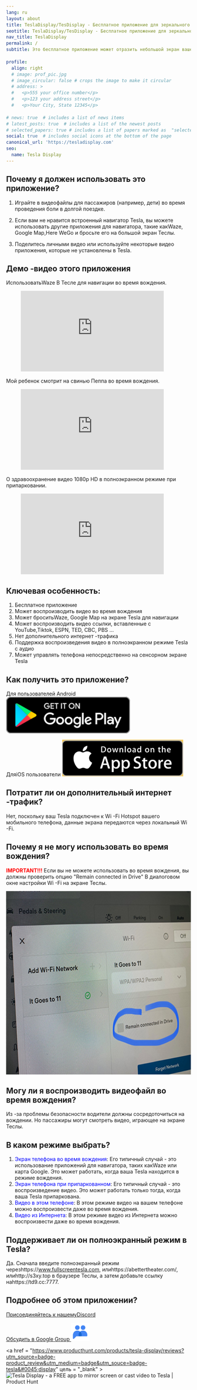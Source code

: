 ```yaml
---
lang: ru
layout: about
title: TeslaDisplay/TesDisplay - Бесплатное приложение для зеркального экрана или создать видео в Tesla
seotitle: TeslaDisplay/TesDisplay - Бесплатное приложение для зеркального экрана или создать видео в Tesla
nav_title: TeslaDisplay
permalink: /
subtitle: Это бесплатное приложение может отразить небольшой экран вашего мобильного телефона на большой экран вашей Tesla во время вождения.

profile:
  align: right
  # image: prof_pic.jpg
  # image_circular: false # crops the image to make it circular
  # address: >
  #   <p>555 your office number</p>
  #   <p>123 your address street</p>
  #   <p>Your City, State 12345</p>

# news: true  # includes a list of news items
# latest_posts: true  # includes a list of the newest posts
# selected_papers: true # includes a list of papers marked as  "selected={true}" 
social: true  # includes social icons at the bottom of the page
canonical_url: 'https://tesladisplay.com'
seo:
  name: Tesla Display
---
```


## Почему я должен использовать это приложение?

1. Играйте в видеофайлы для пассажиров (например, дети) во время проведения боли в долгой поездке.

2. Если вам не нравится встроенный навигатор Tesla, вы можете использовать другие приложения для навигатора, такие какWaze, Google Map,Here WeGo и бросьте его на большой экран Теслы.

3. Поделитесь личными видео или используйте некоторые видео приложения, которые не установлены в Tesla.

## Демо -видео этого приложения
ИспользоватьWaze В Тесле для навигации во время вождения.
<!-- blank line -->
<figure class= "video-container" >
  <iframe width= "390"  height= "220"  src= "https://www.youtube.com/embed/35bMECpF9bQ"  frameborder= "0"  allowfullscreen= "true" > </iframe>
</figure>
<!-- blank line -->

Мой ребенок смотрит на свинью Пеппа во время вождения.
<!-- blank line -->
<figure class= "video-container" >
  <iframe width= "390"  height= "220"  src= "https://www.youtube.com/embed/Hb4D_IvOjMc"  frameborder= "0"  allowfullscreen= "true" > </iframe>
</figure>
<!-- blank line -->

О здравоохранение видео 1080p HD в полноэкранном режиме при припарковании.
<!-- blank line -->
<figure class= "video-container" >
  <iframe width= "390"  height= "220"  src= "https://www.youtube.com/embed/PkbfoLHjrvE"  frameborder= "0"  allowfullscreen= "true" > </iframe>
</figure>
<!-- blank line -->

## Ключевая особенность:
1. Бесплатное приложение
2. Может воспроизводить видео во время вождения
3. Может броситьWaze, Google Map на экране Tesla для навигации
4. Может воспроизводить видео ссылки, вставленные с YouTube,Tiktok, ESPN, TED, CBC, PBS ...
5. Нет дополнительного интернет -трафика
6. Поддержка воспроизведения видео в полноэкранном режиме Tesla с аудио
7. Может управлять телефона непосредственно на сенсорном экране Tesla

## Как получить это приложение?
Для пользователей Android
<a id = "googleplay"  href = "https://play.google.com/store/apps/details?id=io.github.blackpill.tesladisplay&referrer=utm_source%3Dgithub%26utm_medium%3Dorganic" >
  <img src= "/assets/img/google-play-badge.svg"  alt= "Get Tesla Display from Google Play"  height= "100px" >
</a>

ДляiOS пользователи
<a id = "appstore"  href = "https://apps.apple.com/app/tesdisplay-screen-mirror/id6469987744" >
  <img src= "/assets/img/app-store-badge.png"  alt= "Get TesDisplay from AppStore"  height= "100px" />
</a>

## Потратит ли он дополнительный интернет -трафик?
Нет, поскольку ваш Tesla подключен к Wi -Fi Hotspot вашего мобильного телефона, данные экрана передаются через локальный Wi -Fi.

## Почему я не могу использовать во время вождения?
<p>
<span style= "color: red" ><b>IMPORTANT!!!</b></span>
Если вы не можете использовать во время вождения, вы должны проверить опцию "Remain connected in Drive"  В диалоговом окне настройки Wi -Fi на экране Теслы.
</p>
<img src= "/assets/img/wifi-connected.jpg"  alt= "Remain connected in Drive setting"  height= "500px" >

## Могу ли я воспроизводить видеофайл во время вождения?
Из -за проблемы безопасности водители должны сосредоточиться на вождении. Но пассажиры могут смотреть видео, играющее на экране Теслы.

## В каком режиме выбрать?
1. <span style= "color:blue" > Экран телефона во время вождения</span>: Его типичный случай - это использование приложений для навигатора, таких какWaze или карта Google. Это может работать, когда ваша Tesla находится в режиме вождения.
2. <span style= "color:blue" > Экран телефона при припаркованном</span>: Его типичный случай - это воспроизведение видео. Это может работать только тогда, когда ваша Tesla припаркована.
3. <span style= "color:blue" > Видео в этом телефоне</span>: В этом режиме видео на вашем телефоне можно воспроизвести даже во время вождения.
4. <span style= "color:blue" > Видео из Интернета</span>: В этом режиме видео из Интернета можно воспроизвести даже во время вождения.

## Поддерживает ли он полноэкранный режим в Tesla?
Да. Сначала введите полноэкранный режим черезhttps://www.fullscreentesla.com, илиhttps://abettertheater.com/, илиhttp://s3xy.top в браузере Теслы, а затем добавьте ссылку наhttps://td9.cc:7777.

## Подробнее об этом приложении?
<p> <a href = "https://discord.gg/Tvbs9uWcN9"  цель = "_blank" > Присоединяйтесь к нашемуDiscord</a> </p>
<p>
<a href = "https://groups.google.com/g/tesla-display"  цель = "_blank" > Обсудить в Google Group
<img src= "group.png"  alt= "TeslaDisplay Google Group"  height=50px>
</a>
</p>

<a href = "https://www.producthunt.com/products/tesla-display/reviews?utm_source=badge-product_review&utm_medium=badge&utm_souce=badge-tesla&#0045;display"  цель = "_blank" >
<img src= "https://api.producthunt.com/widgets/embed-image/v1/product_review.svg?product_id=543738&theme=light"  alt= "Tesla&#0032;Display - a&#0032;FREE&#0032;app&#0032;to&#0032;mirror&#0032;screen&#0032;or&#0032;cast&#0032;video&#0032;to&#0032;Tesla | Product Hunt"  style= "width: 250px; height: 54px;"  width= "250"  height= "54"  />
</a>

